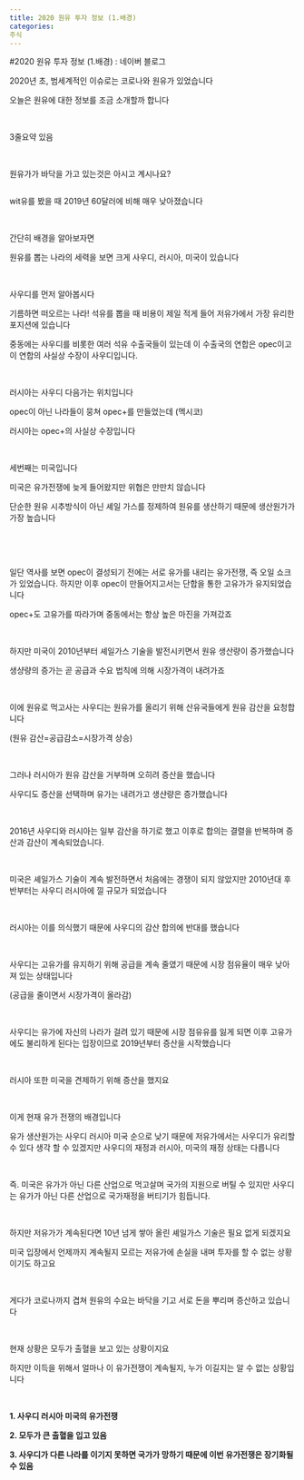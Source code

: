 ```yaml
---
title: 2020 원유 투자 정보 (1.배경)
categories:
주식
---
```

#2020 원유 투자 정보 (1.배경) : 네이버 블로그
<div class="wrap_rabbit pcol2 _param(1) _postViewArea222003854564" id="post-view222003854564">
<!-- Rabbit HTML --><div class="se-viewer se-theme-default" lang="ko-KR">
<!-- SE_DOC_HEADER_END -->
<div class="se-main-container">
<div class="se-component se-text se-l-default" id="SE-dc9bb8dc-d0a9-47a4-b82d-714d8b4c7d9e">
<div class="se-component-content">
<div class="se-section se-section-text se-l-default">
<div class="se-module se-module-text">
<!-- SE-TEXT { --><p class="se-text-paragraph se-text-paragraph-align-" id="SE-d18f2c15-c01e-46ed-a9f6-8539f3db0637" style=""><span class="se-fs- se-ff-" id="SE-1da38376-ac1a-4978-a09f-78a378115d2c" style="">2020년 초, 범세계적인 이슈로는 코로나와 원유가 있었습니다</span></p><!-- } SE-TEXT --><!-- SE-TEXT { --><p class="se-text-paragraph se-text-paragraph-align-" id="SE-551d0c6a-d80b-41e6-9d55-559754242436" style=""><span class="se-fs- se-ff-" id="SE-a8e02554-0354-484a-ab51-b812402903ae" style="">오늘은 원유에 대한 정보를 조금 소개할까 합니다</span></p><!-- } SE-TEXT --><!-- SE-TEXT { --><p class="se-text-paragraph se-text-paragraph-align-" id="SE-a75da8e2-7f3d-47c0-b217-87a29a77dca4" style=""><span class="se-fs- se-ff-" id="SE-34bda5ec-29e8-438c-80f4-a4ada19f769a" style="">​</span></p><!-- } SE-TEXT --><!-- SE-TEXT { --><p class="se-text-paragraph se-text-paragraph-align-" id="SE-18e830ba-1659-478f-bae0-4a843105c140" style=""><span class="se-fs- se-ff-" id="SE-d04ba5b5-2021-4a70-aa15-305fac4ab6ae" style="">3줄요약 있음</span></p><!-- } SE-TEXT --><!-- SE-TEXT { --><p class="se-text-paragraph se-text-paragraph-align-" id="SE-7dc24a51-d05f-4de9-b6cc-8269a3510aef" style=""><span class="se-fs- se-ff-" id="SE-5f627375-864b-4ed9-afde-140f22975a79" style="">​</span></p><!-- } SE-TEXT --><!-- SE-TEXT { --><p class="se-text-paragraph se-text-paragraph-align-" id="SE-56c61d52-9c1a-4b73-b224-041f5892f600" style=""><span class="se-fs- se-ff-" id="SE-b9f2cd27-46e7-4dc6-87a7-afa5ad862929" style="">원유가가 바닥을 가고 있는것은 아시고 계시나요?</span></p><!-- } SE-TEXT -->
</div>
</div>
</div>
</div> <div class="se-component se-image se-l-default" id="SE-aca6586d-ec71-4c4e-b960-4b2d0fb066ea">
<div class="se-component-content se-component-content-normal">
<div class="se-section se-section-image se-l-default se-section-align-" style="max-width:662px;">
<div class="se-module se-module-image" style="">
<a class="se-module-image-link __se_image_link __se_link" data-linkdata='{"id" : "SE-aca6586d-ec71-4c4e-b960-4b2d0fb066ea", "src" : "https://postfiles.pstatic.net/MjAyMDA2MTdfMjc4/MDAxNTkyMzc3NTQ2MjMz.7VQ-C9sF_8AuY6ekfNBKfg_AlZXve9SR9xzfsZwBlTwg.OkhMSLcNZl4IbGStEClMuaEwGeFwIsewzNOFwkWxxkAg.PNG.dls32208/image.png", "linkUse" : "false", "link" : ""}' data-linktype="img" href="#" onclick="return false;" style="">
<img alt="" class="se-image-resource" data-height="350" data-lazy-src="https://postfiles.pstatic.net/MjAyMDA2MTdfMjc4/MDAxNTkyMzc3NTQ2MjMz.7VQ-C9sF_8AuY6ekfNBKfg_AlZXve9SR9xzfsZwBlTwg.OkhMSLcNZl4IbGStEClMuaEwGeFwIsewzNOFwkWxxkAg.PNG.dls32208/image.png?type=w966" data-width="662" src="https://postfiles.pstatic.net/MjAyMDA2MTdfMjc4/MDAxNTkyMzc3NTQ2MjMz.7VQ-C9sF_8AuY6ekfNBKfg_AlZXve9SR9xzfsZwBlTwg.OkhMSLcNZl4IbGStEClMuaEwGeFwIsewzNOFwkWxxkAg.PNG.dls32208/image.png?type=w80_blur">
</img></a>
</div>
</div>
</div>
</div> <div class="se-component se-text se-l-default" id="SE-4c74c120-f286-4184-9f29-0b1959dbc2c3">
<div class="se-component-content">
<div class="se-section se-section-text se-l-default">
<div class="se-module se-module-text">
<!-- SE-TEXT { --><p class="se-text-paragraph se-text-paragraph-align-" id="SE-71af15f8-f4af-41d1-8886-87f09e0e1da9" style=""><span class="se-fs- se-ff-" id="SE-4708a0cf-c156-4957-a82c-49ee4121caa8" style="">wit유를 봤을 때 2019년 60달러에 비해 매우 낮아졌습니다</span></p><!-- } SE-TEXT --><!-- SE-TEXT { --><p class="se-text-paragraph se-text-paragraph-align-" id="SE-df70f39c-a7a4-4929-8797-9a5173a0441f" style=""><span class="se-fs- se-ff-" id="SE-48c13fd6-d8cd-49ad-bebc-6caa10171ad8" style="">​</span></p><!-- } SE-TEXT --><!-- SE-TEXT { --><p class="se-text-paragraph se-text-paragraph-align-" id="SE-fc56ee42-a579-41cd-b645-ba2571fb07e3" style=""><span class="se-fs- se-ff-" id="SE-eff21b08-11dc-46a4-85f5-306c323124d6" style="">간단히 배경을 알아보자면</span></p><!-- } SE-TEXT --><!-- SE-TEXT { --><p class="se-text-paragraph se-text-paragraph-align-" id="SE-10ffece5-d90f-49dd-9bb4-c6f0b0741e10" style=""><span class="se-fs- se-ff-" id="SE-c354dd37-7f02-4e83-b7b6-da13643ad563" style="">원유를 뽑는 나라의 세력을 보면 크게 사우디, 러시아, 미국이 있습니다</span></p><!-- } SE-TEXT --><!-- SE-TEXT { --><p class="se-text-paragraph se-text-paragraph-align-" id="SE-51bd7097-7a13-4bbd-b41d-2963ebdddfa7" style=""><span class="se-fs- se-ff-" id="SE-ca62acab-ec74-47b1-969a-391c5a558877" style="">​</span></p><!-- } SE-TEXT --><!-- SE-TEXT { --><p class="se-text-paragraph se-text-paragraph-align-" id="SE-b35c01cd-7024-4b5f-8d93-c423aefd96d4" style=""><span class="se-fs- se-ff-" id="SE-e432c86e-a178-4d39-89a9-ea8b4cd933f3" style="">사우디를 먼저 알아봅시다</span></p><!-- } SE-TEXT --><!-- SE-TEXT { --><p class="se-text-paragraph se-text-paragraph-align-" id="SE-9b926a9b-4bd2-4901-a650-3c86f6193653" style=""><span class="se-fs- se-ff-" id="SE-3541dc90-fc91-4683-8735-14befeeeed9f" style="">기름하면 떠오르는 나라! 석유를 뽑을 때 비용이 제일 적게 들어 저유가에서 가장 유리한 포지션에 있습니다</span></p><!-- } SE-TEXT --><!-- SE-TEXT { --><p class="se-text-paragraph se-text-paragraph-align-" id="SE-ad23f33c-4fc8-4692-921d-db890535af68" style=""><span class="se-fs- se-ff-" id="SE-75950cfe-ce7b-4d7a-a636-1fce87bc5d77" style="">중동에는 사우디를 비롯한 여러 석유 수출국들이 있는데 이 수출국의 연합은 opec이고 이 연합의 사실상 수장이 사우디입니다. </span></p><!-- } SE-TEXT --><!-- SE-TEXT { --><p class="se-text-paragraph se-text-paragraph-align-" id="SE-4c9cda28-7f4a-4089-91a4-4394158cd5a6" style=""><span class="se-fs- se-ff-" id="SE-9860adae-7c32-473e-9c51-d4935b50fd46" style="">​</span></p><!-- } SE-TEXT --><!-- SE-TEXT { --><p class="se-text-paragraph se-text-paragraph-align-" id="SE-db48c402-cf8e-4542-816e-211648b22b67" style=""><span class="se-fs- se-ff-" id="SE-a926b69f-bc51-4b1a-b005-cc23411b30b0" style="">러시아는 사우디 다음가는 위치입니다</span></p><!-- } SE-TEXT --><!-- SE-TEXT { --><p class="se-text-paragraph se-text-paragraph-align-" id="SE-565086e2-e814-41b3-9efc-d3a4a92a6f02" style=""><span class="se-fs- se-ff-" id="SE-2f505601-c4ce-443d-ac9c-b33ac812853a" style="">opec이 아닌 나라들이 뭉쳐 opec+를 만들었는데 (멕시코)</span></p><!-- } SE-TEXT --><!-- SE-TEXT { --><p class="se-text-paragraph se-text-paragraph-align-" id="SE-617f262d-6282-4ee5-b199-cec8fd1bd0cf" style=""><span class="se-fs- se-ff-" id="SE-8914dcaf-e334-4af7-afbf-577383a8485c" style="">러시아는 opec+의 사실상 수장입니다</span></p><!-- } SE-TEXT --><!-- SE-TEXT { --><p class="se-text-paragraph se-text-paragraph-align-" id="SE-dad5d59a-0b7c-4033-896f-15e3de6672af" style=""><span class="se-fs- se-ff-" id="SE-a4a8f2fb-b632-4ab8-94d4-4466bc30e66b" style="">​</span></p><!-- } SE-TEXT --><!-- SE-TEXT { --><p class="se-text-paragraph se-text-paragraph-align-" id="SE-f3f7e1ae-e26b-4e24-9bac-1a72c661dc4e" style=""><span class="se-fs- se-ff-" id="SE-9b54f670-1b8a-4e8a-a49f-9232a496d8e8" style="">세번째는 미국입니다</span></p><!-- } SE-TEXT --><!-- SE-TEXT { --><p class="se-text-paragraph se-text-paragraph-align-" id="SE-9f5a2b41-bdd5-4fc7-894f-117abde88bd4" style=""><span class="se-fs- se-ff-" id="SE-481f7828-e168-4cf6-95a2-59f9b611d8dd" style="">미국은 유가전쟁에 늦게 들어왔지만 위협은 만만치 않습니다</span></p><!-- } SE-TEXT --><!-- SE-TEXT { --><p class="se-text-paragraph se-text-paragraph-align-" id="SE-d12a1d65-6e5e-4f67-958c-afd48cb8ce43" style=""><span class="se-fs- se-ff-" id="SE-4af0feed-0418-4308-9bcb-2981a3d627e2" style="">단순한 원유 시추방식이 아닌 셰일 가스를 정제하여 원유를 생산하기 때문에 생산원가가 가장 높습니다</span></p><!-- } SE-TEXT --><!-- SE-TEXT { --><p class="se-text-paragraph se-text-paragraph-align-" id="SE-d544538f-14dd-4a5f-9383-0a4815ecb269" style=""><span class="se-fs- se-ff-" id="SE-64d3b099-eaa3-4a9d-9e8f-985df3e4fc89" style="">​</span></p><!-- } SE-TEXT --><!-- SE-TEXT { --><p class="se-text-paragraph se-text-paragraph-align-" id="SE-074fa83e-060e-49c1-8fb2-655ad62b011d" style=""><span class="se-fs- se-ff-" id="SE-cee57799-3a7b-42f9-b551-aa8998b6b023" style="">​</span></p><!-- } SE-TEXT --><!-- SE-TEXT { --><p class="se-text-paragraph se-text-paragraph-align-" id="SE-f6036bb7-2bed-4575-8b9b-eec21c6a26e4" style=""><span class="se-fs- se-ff-" id="SE-a5f24832-2b6f-4b42-af5d-587e1689be0d" style="">일단 역사를 보면 opec이 결성되기 전에는 서로 유가를 내리는 유가전쟁, 즉 오일 쇼크가 있었습니다. 하지만 이후 opec이 만들어지고서는 단합을 통한 고유가가 유지되었습니다</span></p><!-- } SE-TEXT --><!-- SE-TEXT { --><p class="se-text-paragraph se-text-paragraph-align-" id="SE-cd379242-7cb8-4430-9053-1918a8414b93" style=""><span class="se-fs- se-ff-" id="SE-8f26dd17-284b-4260-8cc1-9b0c7e273814" style="">opec+도 고유가를 따라가며 중동에서는 항상 높은 마진을 가져갔죠</span></p><!-- } SE-TEXT --><!-- SE-TEXT { --><p class="se-text-paragraph se-text-paragraph-align-" id="SE-c334a919-5799-44a9-83ae-f0bf5a6db87f" style=""><span class="se-fs- se-ff-" id="SE-764bd7b6-ebc8-439f-9ac3-b35e498978ca" style="">​</span></p><!-- } SE-TEXT --><!-- SE-TEXT { --><p class="se-text-paragraph se-text-paragraph-align-" id="SE-753a13f4-4238-43aa-a1d2-fd89b26b00a7" style=""><span class="se-fs- se-ff-" id="SE-4e72fc28-d191-41de-9c84-9536407f968a" style="">하지만 미국이 2010년부터 셰일가스 기술을 발전시키면서 원유 생산량이 증가했습니다</span></p><!-- } SE-TEXT --><!-- SE-TEXT { --><p class="se-text-paragraph se-text-paragraph-align-" id="SE-9f76bada-b394-4964-8324-6d8c440d0bb6" style=""><span class="se-fs- se-ff-" id="SE-d94ba86d-8b66-4e82-9796-b828625468f1" style="">생샹량의 증가는 곧 공급과 수요 법칙에 의해 시장가격이 내려가죠</span></p><!-- } SE-TEXT --><!-- SE-TEXT { --><p class="se-text-paragraph se-text-paragraph-align-" id="SE-d406506b-bf74-4895-8a5f-3b27259f1fb7" style=""><span class="se-fs- se-ff-" id="SE-30b68075-924d-4f27-af07-ad4839e7b09a" style="">​</span></p><!-- } SE-TEXT --><!-- SE-TEXT { --><p class="se-text-paragraph se-text-paragraph-align-" id="SE-61d09bb5-0458-4a6f-bded-33560e7e02d4" style=""><span class="se-fs- se-ff-" id="SE-b0933daa-2441-4c4b-aa57-62cb7cac62b1" style="">이에 원유로 먹고사는 사우디는 원유가를 올리기 위해 산유국들에게 원유 감산을 요청합니다</span></p><!-- } SE-TEXT --><!-- SE-TEXT { --><p class="se-text-paragraph se-text-paragraph-align-" id="SE-dba5a627-10da-4cbe-b00d-1d806ed8b05d" style=""><span class="se-fs- se-ff-" id="SE-5c0a0ab5-dbf3-4605-85a8-e89acde48405" style="">(원유 감산=공급감소=시장가격 상승)</span></p><!-- } SE-TEXT --><!-- SE-TEXT { --><p class="se-text-paragraph se-text-paragraph-align-" id="SE-40ff7f82-311d-464c-8aab-394c141b1ae3" style=""><span class="se-fs- se-ff-" id="SE-29369c2d-43db-46aa-8d11-0034b0074868" style="">​</span></p><!-- } SE-TEXT --><!-- SE-TEXT { --><p class="se-text-paragraph se-text-paragraph-align-" id="SE-45f9e422-6c50-4c53-8411-dc6320e26a3d" style=""><span class="se-fs- se-ff-" id="SE-0bf45e2c-5405-4486-b04d-5bb06b29ac79" style="">그러나 러시아가 원유 감산을 거부하며 오히려 증산을 했습니다</span></p><!-- } SE-TEXT --><!-- SE-TEXT { --><p class="se-text-paragraph se-text-paragraph-align-" id="SE-bd75e2c1-35ee-41a2-8706-82c9dffdbae6" style=""><span class="se-fs- se-ff-" id="SE-fb2416a7-b974-44e9-bd8e-69e1af0c10f5" style="">사우디도 증산을 선택하며 유가는 내려가고 생샨량은 증가했습니다</span></p><!-- } SE-TEXT --><!-- SE-TEXT { --><p class="se-text-paragraph se-text-paragraph-align-" id="SE-feaec8d4-da2f-4095-877f-e7c6443c1a05" style=""><span class="se-fs- se-ff-" id="SE-5430ae28-8c88-474d-aace-c3b14c4bf7b3" style="">​</span></p><!-- } SE-TEXT --><!-- SE-TEXT { --><p class="se-text-paragraph se-text-paragraph-align-" id="SE-30c23f30-4292-4345-9d7e-3646a3246ba6" style=""><span class="se-fs- se-ff-" id="SE-7306375f-c8fb-4a17-93ce-2b8a821b6997" style="">2016년 사우디와 러시아는 일부 감산을 하기로 했고 이후로 합의는 결렬을 반복하며 증산과 감산이 계속되었습니다.</span></p><!-- } SE-TEXT --><!-- SE-TEXT { --><p class="se-text-paragraph se-text-paragraph-align-" id="SE-165b4d4f-2326-40fb-b7bc-0516c127f79a" style=""><span class="se-fs- se-ff-" id="SE-004f572f-fa68-4fbf-b218-adbc397ca2ed" style="">​</span></p><!-- } SE-TEXT --><!-- SE-TEXT { --><p class="se-text-paragraph se-text-paragraph-align-" id="SE-770ce076-bb2a-4a9b-b11a-e740ad960249" style=""><span class="se-fs- se-ff-" id="SE-a2630b69-57d2-489a-92df-60bd3303453f" style="">미국은 셰일가스 기술이 계속 발전하면서 처음에는 경쟁이 되지 않았지만 2010년대 후반부터는 사우디 러시아에 낄 규모가 되었습니다</span></p><!-- } SE-TEXT --><!-- SE-TEXT { --><p class="se-text-paragraph se-text-paragraph-align-" id="SE-ad3dfe31-af32-4211-b94f-6f3e144767b9" style=""><span class="se-fs- se-ff-" id="SE-be06d7fe-817e-4c5d-95b3-be0cb9609f78" style="">​</span></p><!-- } SE-TEXT --><!-- SE-TEXT { --><p class="se-text-paragraph se-text-paragraph-align-" id="SE-c42ae3c9-e741-4507-aecc-13f9c46514e2" style=""><span class="se-fs- se-ff-" id="SE-030b999b-b891-4229-ab92-8dca6e81d571" style="">러시아는 이를 의식했기 때문에 사우디의 감산 합의에 반대를 했습니다</span></p><!-- } SE-TEXT --><!-- SE-TEXT { --><p class="se-text-paragraph se-text-paragraph-align-" id="SE-ada378a7-e38b-4afd-8d04-4d0055031461" style=""><span class="se-fs- se-ff-" id="SE-a4864bd0-063a-4995-b956-dfbf49ad9711" style="">​</span></p><!-- } SE-TEXT --><!-- SE-TEXT { --><p class="se-text-paragraph se-text-paragraph-align-" id="SE-7dcbd1bb-5f46-4cc2-bd23-41bb557075d4" style=""><span class="se-fs- se-ff-" id="SE-8a2e74c3-0bed-444b-8ed4-91d46cf7964a" style="">사우디는 고유가를 유지하기 위해 공급을 계속 줄였기 때문에 시장 점유율이 매우 낮아져 있는 상태입니다</span></p><!-- } SE-TEXT --><!-- SE-TEXT { --><p class="se-text-paragraph se-text-paragraph-align-" id="SE-2ab20c99-d718-478f-94f1-689499b57e6e" style=""><span class="se-fs- se-ff-" id="SE-f2e44a56-a1ee-4171-9729-2712c8fee1e8" style="">(공급을 줄이면서 시장가격이 올라감)</span></p><!-- } SE-TEXT --><!-- SE-TEXT { --><p class="se-text-paragraph se-text-paragraph-align-" id="SE-5f4789b4-95fd-401a-8663-7499bcf30ab8" style=""><span class="se-fs- se-ff-" id="SE-17b243fb-ff0f-4e53-ad0a-dd5677af777a" style="">​</span></p><!-- } SE-TEXT --><!-- SE-TEXT { --><p class="se-text-paragraph se-text-paragraph-align-" id="SE-5e9e2d85-ce3f-459c-aade-f431ea304a9f" style=""><span class="se-fs- se-ff-" id="SE-d2bfb9fb-3b1b-484f-993e-0b056f531944" style="">사우디는 유가에 자신의 나라가 걸려 있기 때문에 시장 점유유를 잃게 되면 이후 고유가에도 불리하게 된다는 입장이므로 2019년부터 증산을 시작했습니다</span></p><!-- } SE-TEXT --><!-- SE-TEXT { --><p class="se-text-paragraph se-text-paragraph-align-" id="SE-41a58fcf-2654-4a70-b021-3ce220d9aa71" style=""><span class="se-fs- se-ff-" id="SE-8075866f-dcc0-4659-ae91-019f7ccfe64c" style="">​</span></p><!-- } SE-TEXT --><!-- SE-TEXT { --><p class="se-text-paragraph se-text-paragraph-align-" id="SE-6d2d9872-ff36-4c75-8ca4-47a73ea5cf2e" style=""><span class="se-fs- se-ff-" id="SE-3213affd-4c53-4d0c-8798-0420afcf17c5" style="">러시아 또한 미국을 견제하기 위해 증산을 했지요</span></p><!-- } SE-TEXT --><!-- SE-TEXT { --><p class="se-text-paragraph se-text-paragraph-align-" id="SE-d08669bc-1240-40fd-be76-8d8ee062ec65" style=""><span class="se-fs- se-ff-" id="SE-d3c41380-b94d-47f3-b6c3-a5b5a6634dce" style="">​</span></p><!-- } SE-TEXT --><!-- SE-TEXT { --><p class="se-text-paragraph se-text-paragraph-align-" id="SE-2c139b8a-d557-4fd0-a3ce-3aef31f03880" style=""><span class="se-fs- se-ff-" id="SE-314136e8-0e98-4fed-8ff8-f427f451a6a4" style="">이게 현재 유가 전쟁의 배경입니다</span></p><!-- } SE-TEXT --><!-- SE-TEXT { --><p class="se-text-paragraph se-text-paragraph-align-" id="SE-f7e90cbd-9972-497f-acd2-19b6415fd2ea" style=""><span class="se-fs- se-ff-" id="SE-6d32bcb2-bc73-4aaf-bda2-71d18b291bb5" style="">유가 생산원가는 사우디 러시아 미국 순으로 낮기 때문에 저유가에서는 사우디가 유리할 수 있다 생각 할 수 있겠지만 사우디의 재정과 러시아, 미국의 재정 상태는 다릅니다</span></p><!-- } SE-TEXT --><!-- SE-TEXT { --><p class="se-text-paragraph se-text-paragraph-align-" id="SE-77ff0d90-5529-4518-ac6c-c1eae4e3a73b" style=""><span class="se-fs- se-ff-" id="SE-5d834067-1570-4b9e-907b-0dda77674676" style="">​</span></p><!-- } SE-TEXT --><!-- SE-TEXT { --><p class="se-text-paragraph se-text-paragraph-align-" id="SE-85aa8879-1ac9-44b7-8040-e6995363cd21" style=""><span class="se-fs- se-ff-" id="SE-e4c87865-ffb1-4310-8a9a-129738a463c9" style="">즉. 미국은 유가가 아닌 다른 산업으로 먹고살며 국가의 지원으로 버틸 수 있지만 사우디는 유가가 아닌 다른 산업으로 국가재정을 버티기가 힘듭니다.</span></p><!-- } SE-TEXT --><!-- SE-TEXT { --><p class="se-text-paragraph se-text-paragraph-align-" id="SE-a51160a2-0662-484d-9155-fd60d88e2e2b" style=""><span class="se-fs- se-ff-" id="SE-83a8fbb0-81b6-4426-8b9f-41ab73f0e86f" style="">​</span></p><!-- } SE-TEXT --><!-- SE-TEXT { --><p class="se-text-paragraph se-text-paragraph-align-" id="SE-f8b186ab-5855-4b17-a233-0fc0689ead24" style=""><span class="se-fs- se-ff-" id="SE-29f3e906-9009-405f-b6de-338e47179da4" style="">하지만 저유가가 계속된다면 10년 넘게 쌓아 올린 셰일가스 기술은 필요 없게 되겠지요</span></p><!-- } SE-TEXT --><!-- SE-TEXT { --><p class="se-text-paragraph se-text-paragraph-align-" id="SE-0d4724cc-3e51-409e-b8e0-5011c2a7bf69" style=""><span class="se-fs- se-ff-" id="SE-aa5af652-c6c7-475c-b9b8-ed00e11c7c6e" style="">미국 입장에서 언제까지 계속될지 모르는 저유가에 손실을 내며 투자를 할 수 없는 상황이기도 하고요</span></p><!-- } SE-TEXT --><!-- SE-TEXT { --><p class="se-text-paragraph se-text-paragraph-align-" id="SE-38848509-df4e-4454-8d3f-c1177205691c" style=""><span class="se-fs- se-ff-" id="SE-abedde05-7838-4181-bd2d-5435ebb24620" style="">​</span></p><!-- } SE-TEXT --><!-- SE-TEXT { --><p class="se-text-paragraph se-text-paragraph-align-" id="SE-fcde1fa6-846a-4806-81e9-31aeaee35f13" style=""><span class="se-fs- se-ff-" id="SE-9eae8084-d15f-4de2-82bd-6ae9f7e1bf9a" style="">게다가 코로나까지 겹쳐 원유의 수요는 바닥을 기고 서로 돈을 뿌리며 증산하고 있습니다</span></p><!-- } SE-TEXT --><!-- SE-TEXT { --><p class="se-text-paragraph se-text-paragraph-align-" id="SE-f435cd69-581e-47f1-8a6f-65ec8cd0c236" style=""><span class="se-fs- se-ff-" id="SE-1dac4b9c-99ad-4c04-96ad-f3fc3a555bdd" style="">​</span></p><!-- } SE-TEXT --><!-- SE-TEXT { --><p class="se-text-paragraph se-text-paragraph-align-" id="SE-5de8b3dd-77d2-497e-94e0-0205d72add79" style=""><span class="se-fs- se-ff-" id="SE-d5f26a0a-a607-4e04-963b-2b2a69d78e5b" style="">현재 상황은 모두가 출혈을 보고 있는 상황이지요</span></p><!-- } SE-TEXT --><!-- SE-TEXT { --><p class="se-text-paragraph se-text-paragraph-align-" id="SE-be8b0971-f7d3-48cd-a3e1-a672088d9b21" style=""><span class="se-fs- se-ff-" id="SE-38b09ab5-7aea-48e7-b425-c28fefe7b913" style="">하지만 이득을 위해서 얼마나 이 유가전쟁이 계속될지, 누가 이길지는 알 수 없는 상황입니다</span></p><!-- } SE-TEXT --><!-- SE-TEXT { --><p class="se-text-paragraph se-text-paragraph-align-" id="SE-8a6dff87-1027-482c-af1d-5eca26a2f959" style=""><span class="se-fs- se-ff-" id="SE-2c297632-368c-452e-acfb-0e24f95e417f" style="">​</span></p><!-- } SE-TEXT --><!-- SE-TEXT { --><p class="se-text-paragraph se-text-paragraph-align-" id="SE-92b45ae3-497c-4069-884b-a6a81633908b" style=""><span class="se-fs- se-ff-" id="SE-de4e5658-68a9-4afe-a48d-ff23e38a3cb9" style=""><b>1. 사우디 러시아 미국의 유가전쟁</b></span></p><!-- } SE-TEXT --><!-- SE-TEXT { --><p class="se-text-paragraph se-text-paragraph-align-" id="SE-dafa4d1a-ade9-4d4f-9efb-a6317249cbdd" style=""><span class="se-fs- se-ff-" id="SE-9f2b1417-f9f9-4300-8f0f-a32fd3d8cf44" style=""><b>2. 모두가 큰 출혈을 입고 있음</b></span></p><!-- } SE-TEXT --><!-- SE-TEXT { --><p class="se-text-paragraph se-text-paragraph-align-" id="SE-403cc47f-907a-4e7e-9906-d8cb6337105e" style=""><span class="se-fs- se-ff-" id="SE-63cc0fa5-d2ee-49ec-b9d3-891e1e540836" style=""><b>3. 사우디가 다른 나라를 이기지 못하면 국가가 망하기 때문에 이번 유가전쟁은 장기화될수 있음</b></span></p><!-- } SE-TEXT --><!-- SE-TEXT { --><p class="se-text-paragraph se-text-paragraph-align-" id="SE-0701feab-8ffd-4d9d-b067-c4e8619972f0" style=""><span class="se-fs- se-ff-" id="SE-9a9fd1c9-4044-4360-9cf5-89aa3aea36a3" style="">​</span></p><!-- } SE-TEXT --><!-- SE-TEXT { --><p class="se-text-paragraph se-text-paragraph-align-" id="SE-0ceafb2e-71f2-4717-b992-90f47df6cfbe" style=""><span class="se-fs- se-ff-" id="SE-ee1beccd-1c53-473c-b0c8-e22593ef9218" style="">​</span></p><!-- } SE-TEXT --><!-- SE-TEXT { --><p class="se-text-paragraph se-text-paragraph-align-" id="SE-a94a0a2c-ceb6-49e5-b7f9-671e4f940d45" style=""><span class="se-fs- se-ff-" id="SE-94dbaae4-1684-4dde-af7e-21a3c3cb64ef" style="">​</span></p><!-- } SE-TEXT -->
</div>
</div>
</div>
</div> </div>
</div>
</div>